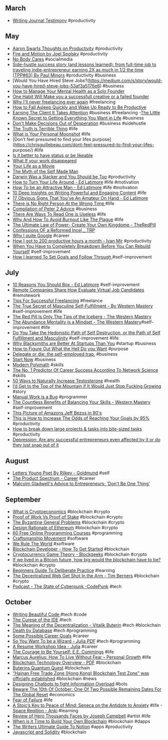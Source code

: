 ## March
- [Writing Journal Testimony](https://www.lds.org/ensign/2008/04/my-journal-my-testimony?lang=eng) #productivity
## May
- [Aaron Swarts Thoughts on Productivity](http://www.aaronsw.com/weblog/productivity) #productivity
- [Fire and Motion by Joel Spolsky](https://www.joelonsoftware.com/2002/01/06/fire-and-motion/) #productivity
- [No Body Cares](http://florentcrivello.com/index.php/2018/05/20/nobody-cares/) #socialmedia
- [Side-hustle success story (and lessons learned): from full-time job to traveling indie-entrepreneur earning 2X as much in 1/2 the time [TPP#63] By Paul Minors](https://paulminors.com/side-hustle-success-story/) #productivity #business
- [Would You Have Hired Steve Jobs?(https://medium.com/s/story/would-you-have-hired-steve-jobs-53af3a5176e6) #business
- [How to Manage Your Mental Health as a Solo Founder](https://medium.com/@robynvinter/how-to-manage-your-mental-health-as-a-solo-founder-e1305ceac1da)
- [One Habit Will Make you a successfull creative or a failed founder](https://medium.com/swlh/one-habit-will-make-you-a-successful-creative-or-a-failed-founder-cc4e2d0db66f) 
- [Why I'll never freelancing ever again](https://medium.com/swlh/why-ill-never-f-freelance-ever-again-4325889492df) #freelancing
- [How to Fall Asleep Quickly and Wake Up Ready to Be Productive](https://betterhumans.coach.me/how-to-fall-asleep-quickly-and-wake-up-ready-to-be-productive-cd7eadad010d)
- [Earning The Client It Takes Attention](https://medium.com/@jhubbel/earning-the-client-it-takes-attention-8b95178cde19) #business #freelancing
-[The Little Known Secret to Getting Everything You Want in Life](https://medium.com/the-mission/a-little-known-secret-to-getting-everything-you-want-in-life-1264612d4c4d) #business
- [Don't Make Decisions Out of Desperation](https://chrisguillebeau.com/dont-make-decisions-out-of-desperation/) #business #sidehustle
- [The Truth is Terrible Thing](https://chrisguillebeau.com/the-truth-is-a-terrible-thing/) #life
- [What is Your Personal Moonshot](https://chrisguillebeau.com/what-is-your-personal-moonshot/) #life
- [Don't feel pressured to find your lifes purpose](https://chrisguillebeau.com/dont-feel-pressured-to-find-your-lifes- purpose/) #life
- [Is it better to have status or be likeable](https://chrisguillebeau.com/is-it-better-to-have-status-or-be-likable/)
- [What If your work disappeared](https://chrisguillebeau.com/what-if-your-work-disappeared/)
- [Your Life as a Movie](https://chrisguillebeau.com/your-life-as-a-movie)
- [The Myth of the Self Made Man](https://chrisguillebeau.com/the-myth-of-the-self-made-man/)
- [Darwin Was a Slacker and You Should be Too](http://nautil.us/issue/46/balance/darwin-was-a-slacker-and-you-should-be-too) #productivity
- [How to Turn Your Life Around - Ed Latimore](https://edlatimore.com/how-to-turn-your-life-around/) #life #motivation
- [How To be an Attractive Man - Ed Latimore](https://edlatimore.com/how-to-be-an-attractive-man/) #life #motivation
- [10 Deep Insights on Writing Powerful and Engaging Content](https://edlatimore.com/10-deep-insights-on-writing-powerful-and-engaging-content/) #life
- [17 Obvious Signs That You've An Amateur On Hand - Ed Latimore](https://edlatimore.com/17-obvious-signs-that-youve-got-an-amateur-on-hand/)
- [There is No Right Person At the Wrong Time ](https://medium.com/@krisgage/there-is-no-right-person-wrong-time-494e8778d0ed) #life
- [Compilation of Peter 2 Advice](https://www.thefastlaneforum.com/community/threads/compilation-of-peter2-advice-must-read.18928/) #business
- [There Are Ways To Read One is Useless](https://medium.com/personal-growth/there-are-two-ways-to-read-one-is-useless-cc152cf4f51b) #life
- [Why And How To Avoid Burnout Like The Plague](https://theascent.pub/why-and-how-to-avoid-burnout-like-the-plague-d66a74ffac20) #life 
- [The Ultimate Law of Power- Create Your Own Kingdome - TheRedPill](https://www.reddit.com/r/TheRedPill/comments/8syo86/the_ultimate_law_of_power_create_your_own_kingdom/)
- [Confessions OF a Reformed Incel _ TRP](https://whoism3.wordpress.com/2012/11/17/confessions-of-a-reformed-incel/)
- [Why I quite Google](https://mtlynch.io/why-i-quit-google/) #career
- [How I got to 200 productive hours a month - Ivan Mir](https://www.indiehackers.com/@ivm/a8fff164a9) #productivity
- [When You Have to Completely Breakdown Before You Can Rebuild Yourself](http://www.theemotionmachine.com/when-you-have-to-completely-breakdown-before-you-can-rebuild-yourself/) #self-improvement
- [How I learned To Set Goals and Follow Through ](https://www.reddit.com/r/NonZeroDay/comments/8j3lo5/how_i_learned_to_set_goals_and_follow_through/) #self-improvement
 ## July
- [10 Reasons You Should Box - Ed Latimore](https://edlatimore.com/10-reasons-you-should-box/) #self-improvement
- [Remote Companies Share How Evaluate Virtual Job Candidates](https://remote.co/remote-companies-share-how-evaluate-virtual-job-candidates) #remotework
- [Tips For Successful Freelancing](https://www.reddit.com/r/typicalprogrammer/comments/66ve5c/tips_for_successful_freelancing/) #freelance
- [The True Secret of Masculine Self-Fulfillment - By Western Mastery](http://www.westernmastery.com/2018/07/05/secret-masculine-fulfillment/) #self-improvement #life
- [The Red Pill Is Only The Tips of the Iceberg - The Western Mastery](http://www.westernmastery.com/2017/05/27/the-red-pill-is-only-the-tip-of-the-iceberg/)
- [The Abundance Mentality is a Mindset - The Western Mastery](http://www.westernmastery.com/2017/05/21/the-abundance-mentality-is-a-life-mindset/)#self-improvement #life
- [Do You Take the Hedonistic Path of Self Destruction, or the Path of Self Fulfillment and Masculinity](http://www.westernmastery.com/2017/05/07/take-hedonistic-path-self-destruction-path-self-fulfillment-masculinity/) #self-improvement #life
- [Why Blacksmiths are Better At Startups Than You](https://medium.com/swlh/why-blacksmiths-are-better-at-startups-than-you-dcbffe5c004c) #startup #business
- [How to Figure Out What the Hell Do you Want](https://medium.com/the-mission/how-to-figure-out-what-the-hell-you-want-to-do-with-your-life-11093936a4ba) #purpose
- [Delegate or die: the self-employed trap.](https://sivers.org/delegate) #business
- [Start Now](https://sivers.org/startnow) #business
- [Modern Polymath](https://medium.com/the-mission/modern-polymath-81f882ce52db) #skills
- [The No. 1 Predictor Of Career Success According To Network Science](https://medium.com/the-mission/the-number-one-predictor-of-career-success-according-to-network-science) #skills
- [50 Ways to Naturally Increase Testosterone](https://alexanderjuanantoniocortes.com/50-ways-to-naturally-increase-testosterone/) #health
- [I’d Get to the Top of the Mountain if It Would Just Stop Fucking Growing](https://medium.com/cuepoint/id-get-to-the-top-of-the-mountain-if-it-would-just-stop-fucking-growing-252af2a6504b) #story
- [Manual Work is a Bug](https://queue.acm.org/detail.cfm?id=3197520) #programmer
- [The Countless Benefits of Balancing Your Skills - Western Mastery](http://www.westernmastery.com/2017/01/19/the-countless-benefits-of-balancing-your-skills/) #self-improvement
- [This Picture of Amazons Jeff Bezos in 90's](https://medium.com/@thiagoko/this-picture-of-amazons-jeff-bezos-in-the-90-s-will-help-you-gain-some-much-needed-perspective-685e8a412548?sk=08f5c9413ffbd1131d6e10c354547644)
- [This is How to Increase The Odds of Reaching Your Goals by 95%](https://medium.com/the-mission/the-accountability-effect-a-simple-way-to-achieve-your-goals-and-boost-your-performance-8a07c76ef53a) #productivity
- [How to break down large projects & tasks into bite-sized tasks](https://blog.amazingmarvin.com/break-large-projects-tasks-bite-sized-tasks/) #productivity
- [Depression: Are any successful entrepreneurs even affected by it or do they just snap out of it ](https://www.thefastlaneforum.com/community/threads/depression-are-any-successful-entrepreneurs-even-affected-by-it-or-do-they-just-snap-out-of-it.83638/)
## August
- [Letters Young Poet By Rilkey - Goldmund](https://goldmundunleashed.com/letters-young-poet-rilke/) #self
- [The Product Spectrum - Career](https://medium.com/my-thoughts-7/the-product-spectrum-bb2084b6f5b3) #career
- [Malcolm Gladwell's Advice to Entrepreneurs: 'Don't Be One Thing'](https://www.entrepreneur.com/article/317458)
## September
- [What is Cryptoeconomics](https://blockgeeks.com/guides/what-is-cryptoeconomics/) #blockchain #crypto
- [Proof of Work Vs Proof of Stake](https://blockgeeks.com/guides/proof-of-work-vs-proof-of-stake/) #blockchain #crypto
- [The Byzantine General Problems](https://medium.com/all-things-ledger/the-byzantine-generals-problem-168553f31480) #blockchain #crypto
- [Design Rationale of Ethereum](https://github.com/ethereum/wiki/wiki/Design-Rationale) #blockchain #crypto
- [60 Free Online Programming Courses](https://medium.com/quick-code/60-free-online-programming-courses-you-must-take-this-week-ccf939e442f5) #programming
- [Craftsmanship Movement](https://blog.cleancoder.com/uncle-bob/2018/08/28/CraftsmanshipMovement.html) #software
- [We Rule The World](https://blog.cleancoder.com/uncle-bob/2014/11/15/WeRuleTheWorld.html) #software
- [Blockchain Developer - How To Get Started](https://dev.to/air1/blockchain-developer---how-to-get-started-ai2) #blockchain
- [Cryptocurrency Game Theory - Blockgeeks](https://blockgeeks.com/guides/cryptocurrency-game-theory/) #blockchain #crypto
- [If we lived in a Bitcoin future, how big would the blockchain have to be?](https://hackernoon.com/if-we-lived-in-a-bitcoin-future-how-big-would-the-blockchain-have-to-be-bd07b282416f) #blockchain #crypto
- [Beginners Guide To Deliberate Practice](https://jamesclear.com/beginners-guide-deliberate-practice) #learning
- [The Decentralized Web Get Shot In the Arm - Tim Berners](https://www.adweek.com/digital/the-decentralized-web-gets-a-shot-in-the-arm-from-tim-berners-lees-new-platform-solid/) #blockchain #crypto
- [Podcast - The State of Cyberpunk -CodePunk](https://codepunk.io/codepunk-028-the-state-of-cyberpunk/) #tech
## October
- [Writing Beautiful Code ](https://dev.to/restoreddev/writing-beautiful-code-10p6) #tech #code
- [The Curese of the IDE](https://dev.to/codemouse92/the-curse-of-the-ide-3j7n) #tech
- [The Meaning of the Decentralization - Vitalik Buterin](https://medium.com/@VitalikButerin/the-meaning-of-decentralization-a0c92b76a274) #tech #blockchain
- [Death by Database](https://ovid.github.io/articles/death-by-database.html) #tech #programming
- [Some Possible Career Goals](https://jvns.ca/blog/2018/09/30/some-possible-career-goals/) #career
- [So You Want To be a Wizard - Julia *PDF*](https://jvns.ca/wizard-zine.pdf) #tech #programming
- [A Resume Workshop Idea - Julia](https://jvns.ca/blog/2014/02/23/a-resume-workshop-idea/) #career
- [The Courage to Be Yourself: E.E. Cummings](https://www.brainpickings.org/2017/09/25/e-e-cummings-advice/) #life
- [Marcus Aurelius: How To Live Without Fear – Personal Growth](https://medium.com/personal-growth/marcus-aurelius-how-to-live-without-fear-40f7a16b6515) #life
- [Blockchain Technology Overview - PDF](https://nvlpubs.nist.gov/nistpubs/ir/2018/NIST.IR.8202.pdf) #blockchain
- [Buterins Quantum Quest](https://davidgerard.co.uk/blockchain/buterins-quantum-quest/) #blockchain
- [“Hainan Free Trade Zone (Hong Kong) Blockchain Test Zone” was officially established](http://hi.people.com.cn/n2/2018/1008/c231190-32130790.html) #blockchain #news
- [Designing Chatbots to fight Information Overload](https://medium.com/bbc-news-labs/designing-chatbots-to-fight-information-overload-611dea63e107) #bots
- [Beware The 10th Of October: One Of Two Possible Remaining Dates For The Global Reset](https://www.silverdoctors.com/gold/gold-news/beware-the-10th-of-october-one-of-two-possible-remaining-dates-for-the-global-reset/) #economics
- [Fear of Failure](https://montel.io/fear-of-failure/) #life
- [A Stoic’s Key to Peace of Mind: Seneca on the Antidote to Anxiety](https://www.brainpickings.org/2017/08/27/seneca-anxiety/) #life
-[Space Repition - Anki](http://www.gwern.net/Spaced-repetition) #learning
- [Review of Hero Thousands Faces by Joseph Campbell](https://goldmundunleashed.com/review-hero-thousand-faces-joseph-campell/) #artist #life
- [When is it Time to Build Your Own Blockchain](https://hackernoon.com/when-is-it-time-to-build-your-own-blockchain-f3be0a30b826) #blockchain #dapps
- [The Writers Ultimate Guide To Notion](https://medium.com/@ow/the-writers-ultimate-guide-to-notion-6bf90d1cf45b) #apps #productivity
- [Javascript and Solidity](https://blockgeeks.com/guides/javascript-and-solidity/) #blockchain
